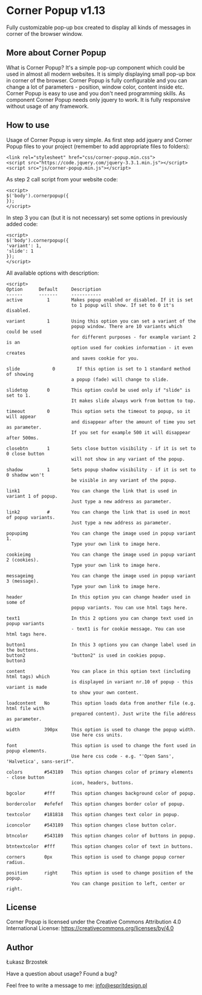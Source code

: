 # Corner Popup v1.13

Fully customizable pop-up box created to display all kinds of messages in corner of the browser window.

## More about Corner Popup

What is Corner Popup? It's a simple pop-up component which could be used in almost all modern websites. It is simply displaying small pop-up box in corner of the browser. Corner Popup is fully configurable and you can change a lot of parameters - position, window color, content inside etc. Corner Popup is easy to use and you don't need programming skills. As component Corner Popup needs only jquery to work. It is fully responsive without usage of any framework.

## How to use

Usage of Corner Popup is very simple. As first step add jquery and
Corner Popup files to your project (remember to add appropriate
files to folders):

```
<link rel="stylesheet" href="css/corner-popup.min.css">
<script src="https://code.jquery.com/jquery-3.3.1.min.js"></script>
<script src="js/corner-popup.min.js"></script>
```

As step 2 call script from your website code:

```
<script>
$('body').cornerpopup({
});
</script>
```

In step 3 you can (but it is not necessary) set some options
in previously added code:

```
<script>
$('body').cornerpopup({
'variant': 1,
'slide': 1
});
</script>
```

All available options with description:

```
<script>
Option      Default     Description
------      -------     -----------
active	       1       	Makes popup enabled or disabled. If it is set 
                        to 1 popup will show. If set to 0 it's disabled.

variant	       1      	Using this option you can set a variant of the 
                        popup window. There are 10 variants which could be used 
                        for different purposes - for example variant 2 is an 
                        option used for cookies information - it even creates 
                        and saves cookie for you.

slide	         0        If this option is set to 1 standard method of showing 
                        a popup (fade) will change to slide.

slidetop       0        This option could be used only if "slide" is set to 1. 
                        It makes slide always work from bottom to top.

timeout	       0        This option sets the timeout to popup, so it will appear 
                        and disappear after the amount of time you set as parameter. 
                        If you set for example 500 it will disappear after 500ms.

closebtn       1        Sets close button visibility - if it is set to 0 close button 
                        will not show in any variant of the popup.

shadow         1        Sets popup shadow visibility - if it is set to 0 shadow won't 
                        be visible in any variant of the popup.

link1                   You can change the link that is used in variant 1 of popup. 
                        Just type a new address as parameter.

link2          #        You can change the link that is used in most of popup variants. 
                        Just type a new address as parameter.

popupimg                You can change the image used in popup variant 1. 
                        Type your own link to image here.

cookieimg               You can change the image used in popup variant 2 (cookies). 
                        Type your own link to image here.

messageimg              You can change the image used in popup variant 3 (message). 
                        Type your own link to image here.

header                  In this option you can change header used in some of 
                        popup variants. You can use html tags here.

text1                   In this 2 options you can change text used in popup variants 
                        - text1 is for cookie message. You can use html tags here.

button1                 In this 3 options you can change label used in the buttons. 
button2                 "button2" is used in cookies popup.
button3		          

content                 You can place in this option text (including html tags) which 
                        is displayed in variant nr.10 of popup - this variant is made 
                        to show your own content.

loadcontent   No        This option loads data from another file (e.g. html file with 
                        prepared content). Just write the file address as parameter.

width         390px     This option is used to change the popup width. 
                        Use here css units.

font                    This option is used to change the font used in popup elements. 
                        Use here css code - e.g. "'Open Sans', 'Halvetica', sans-serif".

colors	      #543189   This option changes color of primary elements - close button 
                        icon, headers, buttons.

bgcolor	      #fff      This option changes background color of popup.

bordercolor   #efefef   This option changes border color of popup.

textcolor     #181818   This option changes text color in popup.

iconcolor     #543189   This option changes close button color.

btncolor      #543189   This option changes color of buttons in popup.

btntextcolor  #fff      This option changes color of text in buttons.

corners	      0px       This option is used to change popup corner radius.

position      right     This option is used to change position of the popup. 
                        You can change position to left, center or right.
```

## License

Corner Popup is licensed under the Creative Commons Attribution 4.0 
International License: https://creativecommons.org/licenses/by/4.0

## Author

Łukasz Brzostek

Have a question about usage? Found a bug?

Feel free to write a message to me: info@espritdesign.pl

